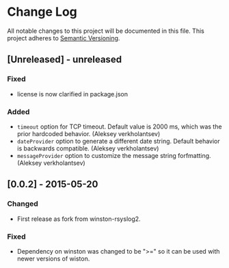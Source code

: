 # Change Log
All notable changes to this project will be documented in this file.
This project adheres to [Semantic Versioning](http://semver.org/).

## [Unreleased] - unreleased

### Fixed

- license is now clarified in package.json

### Added

 - `timeout` option for TCP timeout. Default value is 2000 ms, which was the prior hardcoded behavior. (Aleksey verkholantsev)
 - `dateProvider` option to generate a different date string. Default behavior is backwards compatible.  (Aleksey verkholantsev)
 - `messageProvider` option to customize the message string forfmatting. (Aleksey verkholantsev)

## [0.0.2] - 2015-05-20

### Changed

- First release as fork from winston-rsyslog2.

### Fixed

- Dependency on winston was changed to be ">=" so it can be used with newer versions of wiston.

